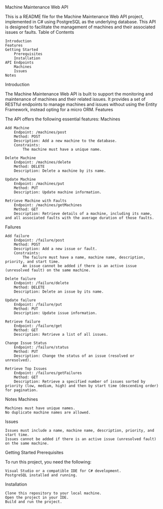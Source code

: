Machine Maintenance Web API

This is a README file for the Machine Maintenance Web API project, implemented in C# using PostgreSQL as the underlying database. This API is designed to facilitate the management of machines and their associated issues or faults.
Table of Contents

    Introduction
    Features
    Getting Started
        Prerequisites
        Installation
    API Endpoints
        Machines
        Issues
    Notes

Introduction

The Machine Maintenance Web API is built to support the monitoring and maintenance of machines and their related issues. It provides a set of RESTful endpoints to manage machines and issues without using the Entity Framework, instead opting for a micro ORM.
Features

The API offers the following essential features:
Machines

    Add Machine
        Endpoint: /machines/post
        Method: POST
        Description: Add a new machine to the database.
        Constraints:
            The machine must have a unique name.

    Delete Machine
        Endpoint: /machines/delete
        Method: DELETE
        Description: Delete a machine by its name.

    Update Machine
        Endpoint: /machines/put
        Method: PUT
        Description: Update machine information.

    Retrieve Machine with Faults
        Endpoint: /machines/getMachines
        Method: GET
        Description: Retrieve details of a machine, including its name, and all associated faults with the average duration of those faults.

Failures

    Add failure
        Endpoint: /failure/post
        Method: POST
        Description: Add a new issue or fault.
        Constraints:
            The failure must have a name, machine name, description, priority, and start time.
            An issue cannot be added if there is an active issue (unresolved fault) on the same machine.

    Delete failure
        Endpoint: /failure/delete
        Method: DELETE
        Description: Delete an issue by its name.

    Update failure
        Endpoint: /failure/put
        Method: PUT
        Description: Update issue information.

    Retrieve failure
        Endpoint: /failure/get
        Method: GET
        Description: Retrieve a list of all issues.

    Change Issue Status
        Endpoint: /failure/status
        Method: PUT
        Description: Change the status of an issue (resolved or unresolved).

    Retrieve Top Issues
        Endpoint: /failures/getFailures
        Method: GET
        Description: Retrieve a specified number of issues sorted by priority (low, medium, high) and then by start time (descending order) for pagination.

Notes
Machines

    Machines must have unique names.
    No duplicate machine names are allowed.

Issues

    Issues must include a name, machine name, description, priority, and start time.
    Issues cannot be added if there is an active issue (unresolved fault) on the same machine.

Getting Started
Prerequisites

To run this project, you need the following:

    Visual Studio or a compatible IDE for C# development.
    PostgreSQL installed and running.

Installation

    Clone this repository to your local machine.
    Open the project in your IDE.
    Build and run the project.

